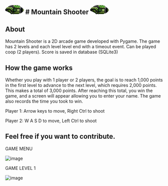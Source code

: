 !['Player'](https://raw.githubusercontent.com/Victorgabrieldsr/MountainShooter/refs/heads/master/asset/Player1.png) # Mountain Shooter !['Player'](https://raw.githubusercontent.com/Victorgabrieldsr/MountainShooter/refs/heads/master/asset/Player1.png)
---
## About

Mountain Shooter is a 2D arcade game developed with Pygame. The game has 2 levels and each level level end with a timeout event. 
Can be played coop (2 players).
Score is saved in database (SQLite3)

## How the game works

Whether you play with 1 player or 2 players, the goal is to reach 1,000 points in the first level to advance to the next level, which requires 2,000 points. This makes a total of 3,000 points. After reaching this total, you win the game, and a screen will appear allowing you to enter your name. The game also records the time you took to win.

Player 1: Arrow keys to move, Right Ctrl to shoot

Player 2: W A S D to move, Left Ctrl to shoot

## Feel free if you want to contribute.

GAME MENU

<img width="571" height="345" alt="image" src="https://github.com/user-attachments/assets/c74dd42a-5c29-4cf6-8a55-f66f94448623" />

GAME LEVEL 1

<img width="569" height="345" alt="image" src="https://github.com/user-attachments/assets/d8c80c07-16de-4ed4-967d-635547b35284" />
